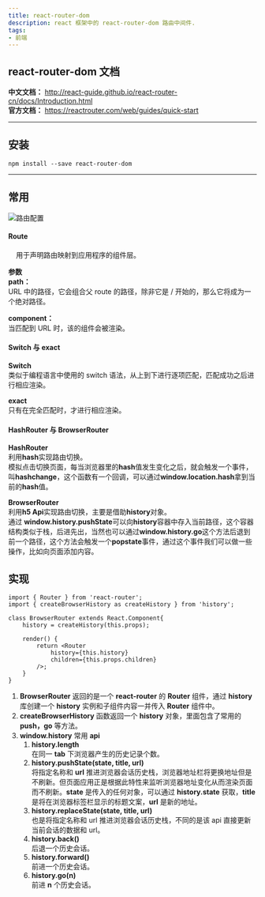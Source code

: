 ```yaml
---
title: react-router-dom
description: react 框架中的 react-router-dom 路由中间件.
tags:
- 前端
---
```


## react-router-dom 文档

**中文文档：** http://react-guide.github.io/react-router-cn/docs/Introduction.html<br>
**官方文档：** https://reactrouter.com/web/guides/quick-start

***

## 安装

```
npm install --save react-router-dom
```

***

## 常用

![路由配置](https://s3.ax1x.com/2021/01/21/s422gx.md.png)

#### Route
&nbsp;&nbsp;&nbsp;&nbsp;用于声明路由映射到应用程序的组件层。<br>

**参数**<br>
**path：**<br>
URL 中的路径，它会组合父 route 的路径，除非它是 / 开始的，那么它将成为一个绝对路径。<br>

**component：**<br>
当匹配到 URL 时，该的组件会被渲染。

#### Switch 与 exact

**Switch**<br>
类似于编程语言中使用的 switch 语法，从上到下进行逐项匹配，匹配成功之后进行相应渲染。<br>

**exact**<br>
只有在完全匹配时，才进行相应渲染。

#### HashRouter 与 BrowserRouter

**HashRouter**<br>
利用**hash**实现路由切换。<br>
模拟点击切换页面，每当浏览器里的**hash**值发生变化之后，就会触发一个事件，叫**hashchange**，这个函数有一个回调，可以通过**window.location.hash**拿到当前的**hash**值。<br>

**BrowserRouter**<br>
利用**h5 Api**实现路由切换，主要是借助**history**对象。<br>
通过 **window.history.pushState**可以向**history**容器中存入当前路径，这个容器结构类似于栈，后进先出，当然也可以通过**window.history.go**这个方法后退到前一个路径，这个方法会触发一个**popstate**事件，通过这个事件我们可以做一些操作，比如向页面添加内容。<br>

## 实现

```
import { Router } from 'react-router';
import { createBrowserHistory as createHistory } from 'history';

class BrowserRouter extends React.Component{
    history = createHistory(this.props);

    render() {
        return <Router
            history={this.history}
            children={this.props.children}
        />;
    }
}
```

1. **BrowserRouter** 返回的是一个 **react-router** 的 **Router** 组件，通过 **history** 库创建一个 **history** 实例和子组件内容一并传入 **Router** 组件中。<br>
2. **createBrowserHistory** 函数返回一个 **history** 对象，里面包含了常用的 **push，go** 等方法。<br>
3. **window.history** 常用 **api**<br>
    1. **history.length**<br>
        在同一 **tab** 下浏览器产生的历史记录个数。<br>
    2. **history.pushState(state, title, url)**<br>
        将指定名称和 **url** 推进浏览器会话历史栈，浏览器地址栏将更换地址但是不刷新。但页面应用正是根据此特性来监听浏览器地址变化从而渲染页面而不刷新。**state** 是传入的任何对象，可以通过 **history.state** 获取，**title** 是将在浏览器标签栏显示的标题文案，**url** 是新的地址。<br>
    3. **history.replaceState(state, title, url)**<br>
        也是将指定名称和 url 推进浏览器会话历史栈，不同的是该 api 直接更新当前会话的数据和 url。<br>
    4. **history.back()**<br>
        后退一个历史会话。<br>
    5. **history.forward()**<br>
        前进一个历史会话。<br>
    6. **history.go(n)**<br>
        前进 **n** 个历史会话。<br>

